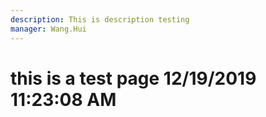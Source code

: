```yaml
---
description: This is description testing
manager: Wang.Hui
---
```

# this is a test page 12/19/2019 11:23:08 AM